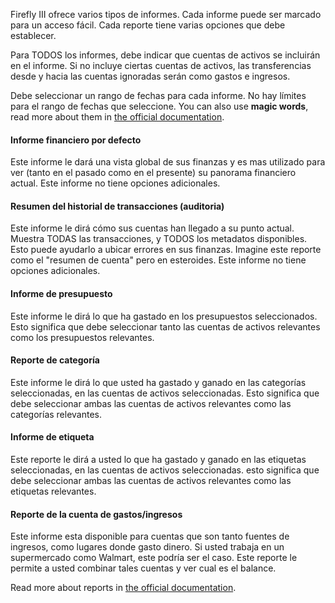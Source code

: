 Firefly III ofrece varios tipos de informes. Cada informe puede ser marcado para un acceso fácil. Cada reporte tiene varias opciones que debe establecer.

Para TODOS los informes, debe indicar que cuentas de activos se incluirán en el informe. Si no incluye ciertas cuentas de activos, las transferencias desde y hacia las cuentas ignoradas serán como gastos e ingresos.

Debe seleccionar un rango de fechas para cada informe. No hay límites para el rango de fechas que seleccione. You can also use **magic words**, read more about them in [the official documentation](https://docs.firefly-iii.org/advanced-concepts/reports).

#### Informe financiero por defecto

Este informe le dará una vista global de sus finanzas y es mas utilizado para ver (tanto en el pasado como en el presente) su panorama financiero actual. Este informe no tiene opciones adicionales.

#### Resumen del historial de transacciones (auditoria)

Este informe le dirá cómo sus cuentas han llegado a su punto actual. Muestra TODAS las transacciones, y TODOS los metadatos disponibles. Esto puede ayudarlo a ubicar errores en sus finanzas. Imagine este reporte como el "resumen de cuenta" pero en esteroides. Este informe no tiene opciones adicionales.

#### Informe de presupuesto

Este informe le dirá lo que ha gastado en los presupuestos seleccionados. Esto significa que debe seleccionar tanto las cuentas de activos relevantes como los presupuestos relevantes.

#### Reporte de categoría

Este informe le dirá lo que usted ha gastado y ganado en las categorías seleccionadas, en las cuentas de activos seleccionadas. Esto significa que debe seleccionar ambas las cuentas de activos relevantes como las categorías relevantes.

#### Informe de etiqueta

Este reporte le dirá a usted lo que ha gastado y ganado en las etiquetas seleccionadas, en las cuentas de activos seleccionadas. esto significa que debe seleccionar ambas las cuentas de activos relevantes como las etiquetas relevantes.

#### Reporte de la cuenta de gastos/ingresos

Este informe esta disponible para cuentas que son tanto fuentes de ingresos, como lugares donde gasto dinero. Si usted trabaja en un supermercado como Walmart, este podría ser el caso. Este reporte le permite a usted combinar tales cuentas y ver cual es el balance.

Read more about reports in [the official documentation](https://docs.firefly-iii.org/advanced-concepts/reports).